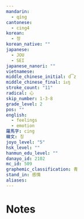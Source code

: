 ```yaml
---
mandarin:
  - qíng
cantonese:
  - cing4
korean:
  - 정
korean_native: ""
japanese:
  - JOU
  - SEI
japanese_nanori: ""
vietnamese:
middle_chinese_initial: d͡z
middle_chinese_final: iᴇŋ
stroke_count: "11"
radical: 心
skip_number: 1-3-8
grade_level: 2
pos: ""
english:
  - feelings
  - emotion
羅馬字: cing
韓文: 칭
joyo_level: "5"
hsk_level: ""
hanmun_edu_level: ""
danayo_id: 2102
mc_id: 509
graphemic_classification: 青
stand_in: 感情
aliases:
---
```


# Notes
